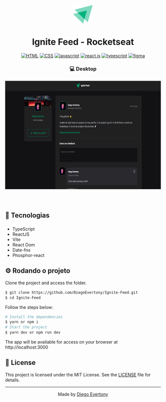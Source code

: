 <div align="center">
  <img height="60" src="./src/assets/ignite-logo.svg" />
</div>

###

<h1 align="center">Ignite Feed - Rocketseat</h1>

<p align="center">
    <a href="https://developer.mozilla.org/pt-BR/docs/Web/HTML"><img alt="HTML" src="https://img.shields.io/badge/-HTML5-FA6400?style=for-the-badge&logo=HTML5&logoColor=white"/></a>
    <a href="https://developer.mozilla.org/pt-BR/docs/Web/CSS"><img alt="CSS" src="https://img.shields.io/badge/-CSS3-0025E0?style=for-the-badge&logo=CSS3&logoColor=white"/></a>
    <a href="https://developer.mozilla.org/pt-BR/docs/Web/JavaScript"><img alt="javascript" src="https://img.shields.io/badge/-javascript-F0E40D?style=for-the-badge&logo=javascript&logoColor=black"/></a>
    <a href="https://developer.mozilla.org/pt-BR/docs/Web/JavaScript"><img alt="react.js" src="https://img.shields.io/badge/-react.js-01C2FF?style=for-the-badge&logo=react&logoColor=white"/></a>
    <a href="https://www.typescriptlang.org"><img alt="typescript" src="https://img.shields.io/badge/-typescript-blue?style=for-the-badge&logo=typescript&logoColor=white"/></a>
    <a href="https://www.figma.com/pt-br/"><img alt="figma" src="https://img.shields.io/badge/-figma-red?style=for-the-badge&logo=figma&logoColor=white"/></a>
</p>


###

<h3 align="center">💻 Desktop</h3>

###

<div align="center">
  <img height="350" src="src/assets/preview.png"  />
</div>

###

<br clear="both">

<h2 align="left">🧠 Tecnologias</h2>

###

- TypeScript
- ReactJS
- Vite
- React Dom
- Date-fns
- Phosphor-react

<!-- <div align="center">
  <img src="https://cdn.jsdelivr.net/gh/devicons/devicon/icons/react/react-original.svg" height="40" width="52" alt="React logo"  />
  <img src="https://cdn.jsdelivr.net/gh/devicons/devicon/icons/javascript/javascript-original.svg" height="40" width="52" alt="JavaScript logo"  />
  <img src="https://upload.wikimedia.org/wikipedia/commons/4/4c/Typescript_logo_2020.svg" height="40" width="52" alt="TypeScript logo"  />
  <img src="https://cdn.jsdelivr.net/gh/devicons/devicon/icons/css3/css3-original.svg" height="40" width="52" alt="CSS3 logo"  />
  <img src="https://cdn.jsdelivr.net/gh/devicons/devicon/icons/html5/html5-original.svg" height="40" width="52" alt="HTML5 logo"  />
</div> -->

###

## ⚙ Rodando o projeto

Clone the project and access the folder.

```bash
$ git clone https://github.com/DiegoEvertony/Ignite-Feed.git
$ cd Ignite-Feed
```

Follow the steps below:

```bash
# Install the dependencies
$ yarn or npm i
# Start the project
$ yarn dev or npm run dev
```

The app will be available for access on your browser at http://localhost:3000


## 📝 License

This project is licensed under the MIT License. See the [LICENSE](LICENSE.md) file for details.

---

<p align="center">Made by <a href="https://github.com/DiegoEvertony">Diego Evertony</a></p>